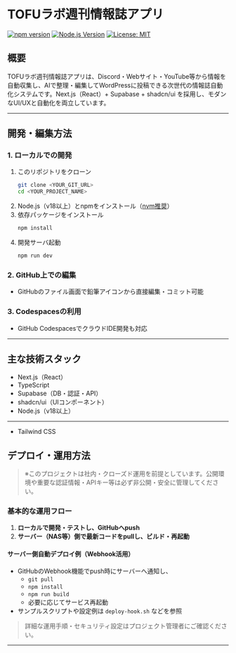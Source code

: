# TOFUラボ週刊情報誌アプリ

[![npm version](https://img.shields.io/npm/v/npm.svg?logo=npm)](https://www.npmjs.com/)
[![Node.js Version](https://img.shields.io/badge/node-%3E=18.0.0-brightgreen?logo=node.js)](https://nodejs.org/)
[![License: MIT](https://img.shields.io/badge/license-MIT-blue.svg)](LICENSE)

## 概要

TOFUラボ週刊情報誌アプリは、Discord・Webサイト・YouTube等から情報を自動収集し、AIで整理・編集してWordPressに投稿できる次世代の情報誌自動化システムです。Next.js（React）+ Supabase + shadcn/ui を採用し、モダンなUI/UXと自動化を両立しています。

---

## 開発・編集方法

### 1. ローカルでの開発

1. このリポジトリをクローン
    ```sh
    git clone <YOUR_GIT_URL>
    cd <YOUR_PROJECT_NAME>
    ```
2. Node.js（v18以上）とnpmをインストール（[nvm推奨](https://github.com/nvm-sh/nvm#installing-and-updating)）
3. 依存パッケージをインストール
    ```sh
    npm install
    ```
4. 開発サーバ起動
    ```sh
    npm run dev
    ```

### 2. GitHub上での編集
- GitHubのファイル画面で鉛筆アイコンから直接編集・コミット可能

### 3. Codespacesの利用
- GitHub CodespacesでクラウドIDE開発も対応

---

## 主な技術スタック

- Next.js（React）
- TypeScript
- Supabase（DB・認証・API）
- shadcn/ui（UIコンポーネント）
- Node.js（v18以上）

---
- Tailwind CSS

## デプロイ・運用方法

> ※このプロジェクトは社内・クローズド運用を前提としています。公開環境や重要な認証情報・APIキー等は必ず非公開・安全に管理してください。

### 基本的な運用フロー

1. **ローカルで開発・テストし、GitHubへpush**
2. **サーバー（NAS等）側で最新コードをpullし、ビルド・再起動**

#### サーバー側自動デプロイ例（Webhook活用）
- GitHubのWebhook機能でpush時にサーバーへ通知し、
  - `git pull`
  - `npm install`
  - `npm run build`
  - 必要に応じてサービス再起動
- サンプルスクリプトや設定例は `deploy-hook.sh` などを参照

> 詳細な運用手順・セキュリティ設定はプロジェクト管理者にご確認ください。

---
